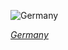 
![Germany](https://www.gstatic.com/prettyearth/assets/full/2035.jpg)

*[Germany](https://www.google.com/maps/@51.837027,6.704646,12z/data=!3m1!1e3)*
